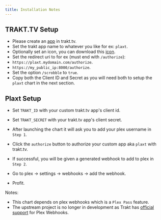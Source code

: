 ```yaml
---
title: Installation Notes
---
```


## TRAKT.TV Setup

- Please create an [app](https://trakt.tv/oauth/applications/new) in trakt.tv.
- Set the trakt app name to whatever you like for ex: `plaxt`.
- Optionally set an icon, you can download this [icon](/img/hotlink-ok/chart-icons/plaxt.png).
- Set the redirect uri to for ex (must end with `/authorize`):
- `https://plaxt.mydomain.com/authorize`.
- `https://my_public_ip:8000/authorize`.
- Set the option `/scrobble` to `true`.
- Copy both the Client ID and Secret as you will need both to setup the `plaxt` chart in the next section.

## Plaxt Setup

- Set `TRAKT_ID` with your custom trakt.tv app's client id.
- Set `TRAKT_SECRET` with your trakt.tv app's client secret.

- After launching the chart it will ask you to add your plex username in `Step 1`.
- Click the `authorize` button to authorize your custom app aka `plaxt` with trakt.tv.
- If successful, you will be given a generated webhook to add to plex in `Step 2`.

- Go to plex -> settings -> webhooks -> add the webhook.
- Profit.

Notes:

- This chart depends on plex webhooks which is a `Plex Pass` feature.
- The upstream project is no longer in development as Trakt has [official support](https://blog.trakt.tv/plex-scrobbler-52db9b016ead) for Plex Webhooks.
